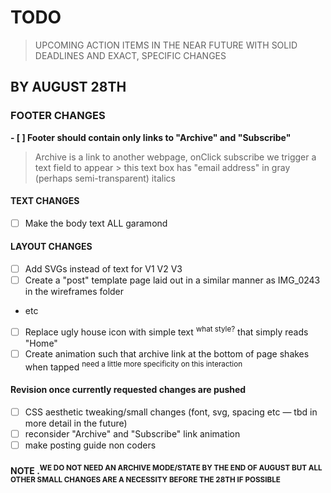 # TODO
> UPCOMING ACTION ITEMS IN THE NEAR FUTURE 
> WITH SOLID DEADLINES
> AND EXACT, SPECIFIC CHANGES

## BY AUGUST 28TH
### FOOTER CHANGES
**- [ ] Footer should contain only links to "Archive" and "Subscribe"**
> Archive is a link to another webpage, 
> onClick subscribe we trigger a text field to appear
        > this text box has "email address" in gray (perhaps semi-transparent) italics

#### TEXT CHANGES
- [ ] Make the body text ALL garamond


#### LAYOUT CHANGES
- [ ] Add SVGs instead of text for V1 V2 V3
- [ ] Create a "post" template page laid out in a similar manner as IMG_0243 in the wireframes folder
- etc
- [ ] Replace ugly house icon with simple text <sup>what style?</sup> that simply reads "Home"
- [ ] Create animation such that archive link at the bottom of page shakes when tapped <sup>need a little more specificity on this interaction</sup> 

#### Revision once currently requested changes are pushed  
- [ ] CSS aesthetic tweaking/small changes (font, svg, spacing etc — tbd in more detail in the future)
- [ ] reconsider "Archive" and "Subscribe" link animation
- [ ] make posting guide non coders     
    
 #### NOTE .<sup>WE DO NOT NEED AN ARCHIVE MODE/STATE BY THE END OF AUGUST BUT ALL OTHER SMALL CHANGES ARE A NECESSITY BEFORE THE 28TH IF POSSIBLE</sup>
